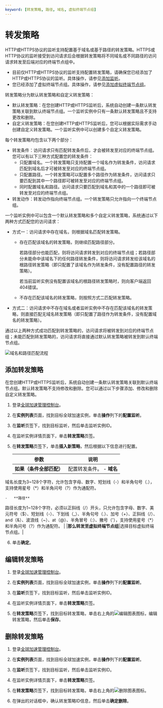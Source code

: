 ```yaml
---
keyword: [转发策略, 路径, 域名, 虚拟终端节点组]
---
```


# 转发策略

HTTP或HTTPS协议的监听支持配置基于域名或基于路径的转发策略。HTTPS或HTTP协议的监听接受到访问请求后会根据转发策略将不同域名或不同路径的访问请求转发至后端对应的终端节点组中。

-   目前仅HTTP或HTTPS协议的监听支持配置转发策略，请确保您已经添加了HTTP或HTTPS协议的监听。具体操作，请参见[添加监听](/cn.zh-CN/用户指南/监听/添加监听.md)。
-   您已经添加了虚拟终端节点组。具体操作，请参见[添加虚拟终端节点组](/cn.zh-CN/用户指南/终端节点组与终端节点/设置终端节点组.md)。

转发策略分为默认转发策略和自定义转发策略：

-   默认转发策略：在您创建HTTP或HTTPS监听后，系统自动创建一条默认转发策略关联到默认终端节点组。一个监听实例中只有一条默认转发策略且不支持更改和删除。
-   自定义转发策略：在您创建HTTP或HTTPS监听后，您可以根据实际需求手动创建自定义转发策略。一个监听实例中可以创建多个自定义转发策略。

每个转发策略均包含以下两个部分：

-   转发条件：访问请求只有匹配转发条件后，才会被转发至对应的终端节点组。您可以有以下三种方式配置您的转发条件：
    -   只配置域名。一个转发策略只支持配置一个域名作为转发条件，访问请求匹配到域名后才可被转发至对应的终端节点组。
    -   只配置路径。一个转发策略可以配置多个路径作为转发条件，访问请求只要匹配到其中一个路径即可被转发至对应的终端节点组。
    -   同时配置域名和路径。访问请求只要匹配到域名和其中的一个路径即可被转发至对应的终端节点组。
-   转发动作：转发动作指向终端节点组。一个转发策略只允许指向一个终端节点组。

一个监听实例中可以包含一个默认转发策略和多个自定义转发策略，系统通过以下两种方式匹配您的访问请求：

-   方式一：访问请求中存在域名，则根据域名匹配转发策略。
    -   存在匹配该域名的转发策略，则继续匹配路径部分。

        若路径部分也能匹配，则将访问请求转发到对应的终端节点组；若路径部分未能命中该域名下的任何路径转发条件，则将访问请求转发给该域名的根路径转发策略（即只配置了该域名作为转发条件，没有配置路径的转发策略）。

        若当前监听实例没有配置该域名的根路径转发策略时，则向客户端返回404错误。

    -   不存在匹配该域名的转发策略，则按照方式二匹配转发策略。
-   方式二：访问请求中不存在域名或者监听实例中不存在匹配该域名的转发策略，则直接匹配无域名转发策略（即只配置了路径作为转发条件，没有配置域名的转发策略）。

通过以上两种方式成功匹配到转发策略的，访问请求将被转发到对应的终端节点组；未能匹配到转发策略的，访问请求将直接通过默认转发策略被转发到默认终端节点组。

![域名和路径匹配流程](https://static-aliyun-doc.oss-accelerate.aliyuncs.com/assets/img/zh-CN/8034281161/p235742.png)

## 添加转发策略

在您创建HTTP或HTTPS监听后，系统自动创建一条默认转发策略关联到默认终端节点组。默认转发策略不支持修改和删除。您可以通过以下步骤添加、修改和删除自定义转发策略。

1.  登录[全球加速管理控制台](https://ga.console.aliyun.com/list)。

2.  在**实例列表**页面，找到目标全球加速实例，单击**操作**列下的**配置监听**。

3.  在**监听**页签下，找到目标监听，然后单击监听实例ID。

4.  在监听实例详情页面下，单击**转发策略**页签。

5.  在**转发策略**页签下，单击**插入新策略**，然后根据以下信息进行配置。

    |参数|说明|
    |--|--|
    |**如果（条件全部匹配）**|配置转发条件。    -   **域名**

域名长度为3~128个字符，允许包含字母、数字、短划线（-）和半角句号（.），支持使用星号（\*）和半角问号（?）作为通配符。

    -   **路径**

路径长度为1~128个字符，必须以正斜线（/）开头，只允许包含字母、数字、美元符号（$）、短划线（-）、下划线（\_）、半角句号（.）、加号（+）、正斜线（/）、and（&）、波浪线（~）、at（@）、半角冒号（:）、撇号（'），支持使用星号（\*）和半角问号（?）作为通配符。 |
    |**那么转发至虚拟终端节点组**|选择目标虚拟终端节点组。|

6.  单击**确定**。


## 编辑转发策略

1.  登录[全球加速管理控制台](https://ga.console.aliyun.com/list)。

2.  在**实例列表**页面，找到目标全球加速实例，单击**操作**列下的**配置监听**。

3.  在**监听**页签下，找到目标监听，然后单击监听实例ID。

4.  在监听实例详情页面下，单击**转发策略**页签。

5.  在**转发策略**页签下，找到目标转发策略，单击右上角的![编辑图表](https://static-aliyun-doc.oss-accelerate.aliyuncs.com/assets/img/zh-CN/8034281161/p235154.png)图标，编辑转发策略，然后单击**保存**。


## 删除转发策略

1.  登录[全球加速管理控制台](https://ga.console.aliyun.com/list)。

2.  在**实例列表**页面，找到目标全球加速实例，单击**操作**列下的**配置监听**。

3.  在**监听**页签下，找到目标监听，然后单击监听实例ID。

4.  在监听实例详情页面下，单击**转发策略**页签。

5.  在**转发策略**页签下，找到目标转发策略，单击右上角的![删除图表](https://static-aliyun-doc.oss-accelerate.aliyuncs.com/assets/img/zh-CN/8034281161/p235318.png)图标。

6.  在弹出的对话框中，确认转发策略ID信息，然后单击**确定删除**。


